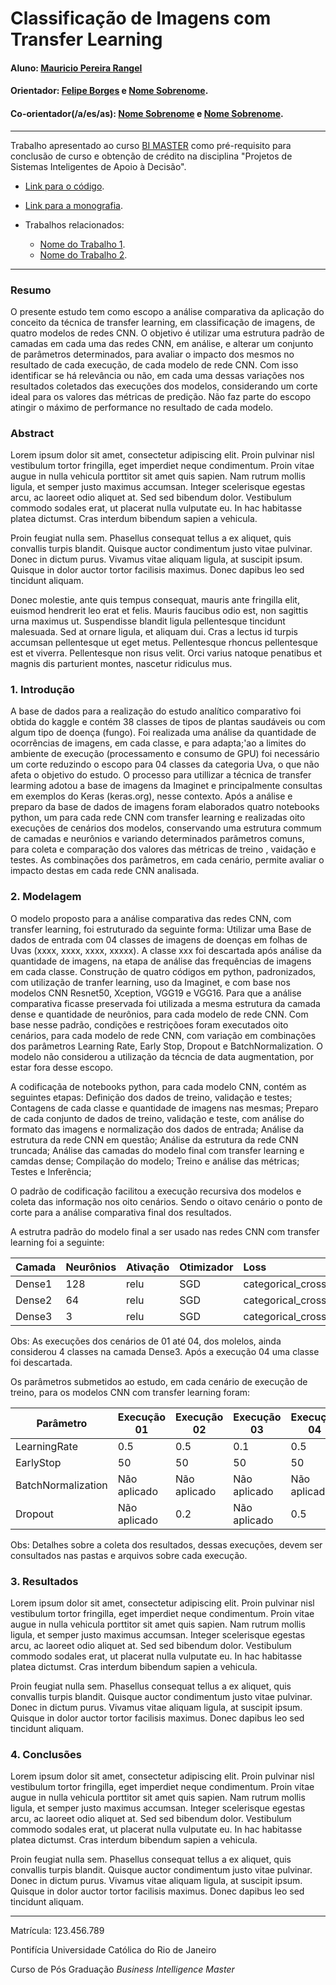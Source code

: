 <!-- antes de enviar a versão final, solicitamos que todos os comentários, colocados para orientação ao aluno, sejam removidos do arquivo -->
# Classificação de Imagens com Transfer Learning

#### Aluno: [Mauricio Pereira Rangel](https://github.com/link_do_github)
#### Orientador: [Felipe Borges](https://github.com/FelipeBorgesC) e [Nome Sobrenome](https://github.com/link_do_github).
#### Co-orientador(/a/es/as): [Nome Sobrenome](https://github.com/link_do_github) e [Nome Sobrenome](https://github.com/link_do_github). <!-- caso não aplicável, remover esta linha -->

---

Trabalho apresentado ao curso [BI MASTER](https://ica.puc-rio.ai/bi-master) como pré-requisito para conclusão de curso e obtenção de crédito na disciplina "Projetos de Sistemas Inteligentes de Apoio à Decisão".

<!-- para os links a seguir, caso os arquivos estejam no mesmo repositório que este README, não há necessidade de incluir o link completo: basta incluir o nome do arquivo, com extensão, que o GitHub completa o link corretamente -->
- [Link para o código](https://github.com/link_do_repositorio). <!-- caso não aplicável, remover esta linha -->

- [Link para a monografia](https://link_da_monografia.com). <!-- caso não aplicável, remover esta linha -->

- Trabalhos relacionados: <!-- caso não aplicável, remover estas linhas -->
    - [Nome do Trabalho 1](https://link_do_trabalho.com).
    - [Nome do Trabalho 2](https://link_do_trabalho.com).

---

### Resumo

<!-- trocar o texto abaixo pelo resumo do trabalho, em português -->

O presente estudo tem como escopo a análise comparativa da aplicação do conceito da técnica de transfer learning, em classificação de imagens, de quatro modelos de redes CNN. O objetivo é utilizar uma estrutura padrão de camadas em cada uma das redes CNN, em análise, e alterar um conjunto de parâmetros determinados, para avaliar o impacto dos mesmos no resultado de cada execução, de cada modelo de rede CNN. Com isso identificar se há relevância ou não, em cada uma dessas variações nos resultados coletados das execuções dos modelos, considerando um corte ideal para os valores das métricas de predição. Não faz parte do escopo atingir o máximo de performance no resultado de cada modelo.

### Abstract <!-- Opcional! Caso não aplicável, remover esta seção -->

<!-- trocar o texto abaixo pelo resumo do trabalho, em inglês -->

Lorem ipsum dolor sit amet, consectetur adipiscing elit. Proin pulvinar nisl vestibulum tortor fringilla, eget imperdiet neque condimentum. Proin vitae augue in nulla vehicula porttitor sit amet quis sapien. Nam rutrum mollis ligula, et semper justo maximus accumsan. Integer scelerisque egestas arcu, ac laoreet odio aliquet at. Sed sed bibendum dolor. Vestibulum commodo sodales erat, ut placerat nulla vulputate eu. In hac habitasse platea dictumst. Cras interdum bibendum sapien a vehicula.

Proin feugiat nulla sem. Phasellus consequat tellus a ex aliquet, quis convallis turpis blandit. Quisque auctor condimentum justo vitae pulvinar. Donec in dictum purus. Vivamus vitae aliquam ligula, at suscipit ipsum. Quisque in dolor auctor tortor facilisis maximus. Donec dapibus leo sed tincidunt aliquam.

Donec molestie, ante quis tempus consequat, mauris ante fringilla elit, euismod hendrerit leo erat et felis. Mauris faucibus odio est, non sagittis urna maximus ut. Suspendisse blandit ligula pellentesque tincidunt malesuada. Sed at ornare ligula, et aliquam dui. Cras a lectus id turpis accumsan pellentesque ut eget metus. Pellentesque rhoncus pellentesque est et viverra. Pellentesque non risus velit. Orci varius natoque penatibus et magnis dis parturient montes, nascetur ridiculus mus.

### 1. Introdução

A base de dados para a realização do estudo analítico comparativo foi obtida do kaggle e contém 38 classes de tipos de plantas saudáveis ou com algum tipo de doença (fungo). Foi realizada uma análise da quantidade de ocorrências de imagens, em cada classe, e para adapta;'ao a limites do ambiente de execução (processamento e consumo de GPU) foi necessário um corte reduzindo o escopo para 04 classes da categoria Uva, o que não afeta o objetivo do estudo. O processo para utillizar a técnica de transfer learming adotou a base de imagens da Imaginet e principalmente consultas em exemplos do Keras (keras.org), nesse contexto.  Após a análise e preparo da base de dados de imagens foram elaborados quatro notebooks python, um para cada rede CNN com transfer learning e realizadas oito execuções de cenários dos modelos, conservando uma estrutura commum de camadas e neurônios e variando determinados parâmetros comuns, para coleta e comparação dos valores das métricas de treino , vaidação e testes. As combinações dos parâmetros, em cada cenário, permite avaliar o impacto destas em cada rede CNN analisada.

### 2. Modelagem

O modelo proposto para a análise comparativa das redes CNN, com transfer learning, foi estruturado da seguinte forma:
Utilizar uma Base de dados de entrada com 04 classes de imagens de doenças em folhas de Uvas (xxxx, xxxx, xxxx, xxxxx). A classe xxx foi descartada após análise da quantidade de imagens, na etapa de análise das frequências de imagens em cada classe. Construção de quatro códigos em python, padronizados, com utilização de tranfer learning, uso da Imaginet, e com base nos modelos CNN Resnet50, Xception, VGG19 e VGG16. Para que a análise comparativa ficasse preservada foi utilizada a mesma estrutura da camada dense e quantidade de neurônios, para cada modelo de rede CNN. Com base nesse padrão, condições e restriçõoes foram executados oito cenários, para cada modelo de rede CNN, com variação em combinações dos parâmetros Learning Rate, Early Stop, Dropout e BatchNormalization. O modelo não considerou a utilização da técncia de data augmentation, por estar fora desse escopo.

A codificaçãa de notebooks python, para cada modelo CNN, contém as seguintes etapas: Definição dos dados de treino, validação e testes; Contagens de cada classe e quantidade de imagens nas mesmas; Preparo de cada conjunto de dados de treino, validação e teste, com análise do formato das imagens e normalização dos dados de entrada; Análise da estrutura da rede CNN em questão; Análise da estrutura da rede CNN truncada; Análise das camadas do modelo final com transfer learning e camdas dense; Compilação do modelo; Treino e análise das métricas; Testes e Inferência;

O padrão de codificação facilitou a execução recursiva dos modelos e coleta das informação nos oito cenários. Sendo o oitavo cenário o ponto de corte para a análise comparativa final dos resultados.

A estrutra padrão do modelo final a ser usado nas redes CNN com transfer learning foi a seguinte:

Camada | Neurônios | Ativação | Otimizador | Loss                  
------ | ----------|----------| ---------- | :----------------------
Dense1 | 128       |relu      |SGD         |categorical_crossentropy
Dense2 | 64        |relu      |SGD         |categorical_crossentropy
Dense3 | 3         |relu      |SGD         |categorical_crossentropy

Obs: As execuções dos cenários de 01 até 04, dos molelos, ainda considerou 4 classes na camada Dense3. Após a execução 04 uma classe foi descartada.

Os parâmetros submetidos ao estudo, em cada cenário de execução de treino, para os modelos CNN com transfer learning foram:

Parâmetro         | Execução 01 | Execução 02 | Execução 03 | Execução 04 | Execução 05 | Execução 05-i2 | Execução 06 | Execução 07 
----------------- | ----------- | ----------- | ----------- | ----------- | ----------- | -------------- | ----------- | :----------- 
LearningRate      | 0.5         | 0.5         | 0.1         | 0.5         |             |                |             |50           
EarlyStop         | 50          | 50          | 50          | 50          |             |                |             |50           
BatchNormalization| Não aplicado| Não aplicado| Não aplicado| Não aplicado|             |                |             |50                        
Dropout           | Não aplicado| 0.2         | Não aplicado| 0.5         |             |                |             |             

Obs: Detalhes sobre a coleta dos resultados, dessas execuções, devem ser consultados nas pastas e arquivos sobre cada execução.

### 3. Resultados

Lorem ipsum dolor sit amet, consectetur adipiscing elit. Proin pulvinar nisl vestibulum tortor fringilla, eget imperdiet neque condimentum. Proin vitae augue in nulla vehicula porttitor sit amet quis sapien. Nam rutrum mollis ligula, et semper justo maximus accumsan. Integer scelerisque egestas arcu, ac laoreet odio aliquet at. Sed sed bibendum dolor. Vestibulum commodo sodales erat, ut placerat nulla vulputate eu. In hac habitasse platea dictumst. Cras interdum bibendum sapien a vehicula.

Proin feugiat nulla sem. Phasellus consequat tellus a ex aliquet, quis convallis turpis blandit. Quisque auctor condimentum justo vitae pulvinar. Donec in dictum purus. Vivamus vitae aliquam ligula, at suscipit ipsum. Quisque in dolor auctor tortor facilisis maximus. Donec dapibus leo sed tincidunt aliquam.

### 4. Conclusões

Lorem ipsum dolor sit amet, consectetur adipiscing elit. Proin pulvinar nisl vestibulum tortor fringilla, eget imperdiet neque condimentum. Proin vitae augue in nulla vehicula porttitor sit amet quis sapien. Nam rutrum mollis ligula, et semper justo maximus accumsan. Integer scelerisque egestas arcu, ac laoreet odio aliquet at. Sed sed bibendum dolor. Vestibulum commodo sodales erat, ut placerat nulla vulputate eu. In hac habitasse platea dictumst. Cras interdum bibendum sapien a vehicula.

Proin feugiat nulla sem. Phasellus consequat tellus a ex aliquet, quis convallis turpis blandit. Quisque auctor condimentum justo vitae pulvinar. Donec in dictum purus. Vivamus vitae aliquam ligula, at suscipit ipsum. Quisque in dolor auctor tortor facilisis maximus. Donec dapibus leo sed tincidunt aliquam.

---

Matrícula: 123.456.789

Pontifícia Universidade Católica do Rio de Janeiro

Curso de Pós Graduação *Business Intelligence Master*
